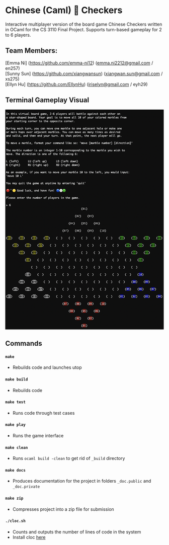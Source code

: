 # Chinese (Caml) 🐫 Checkers  
Interactive multiplayer version of the board game 
  Chinese Checkers written in OCaml for the CS 3110 Final Project. Supports turn-based gameplay for 2 to 6 players. 

## Team Members:   
[Emma Ni] (https://github.com/emma-ni12) (emma.ni2212@gmail.com / en257)   
[Sunny Sun] (https://github.com/xiangwansun) (xiangwan.sun@gmail.com / xs275)   
[Ellyn Hu] (https://github.com/EllynHu) (iriselyn@gmail.com / eyh29)

## Terminal Gameplay Visual
![Screenshot](game.png)

## Commands
#### `make`
- Rebuilds code and launches utop 
#### `make build`
- Rebuilds code
#### `make test`
- Runs code through test cases
#### `make play`
- Runs the game interface
#### `make clean`
- Runs `ocaml build -clean` to get rid of `_build` directory
#### `make docs`
- Produces documentation for the project in folders `_doc.public` and `_doc.private`
#### `make zip`
- Compresses project into a zip file for submission
#### `./cloc.sh`
- Counts and outputs the number of lines of code in the system
- Install cloc [here](https://github.com/AlDanial/cloc#install-via-package-manager)